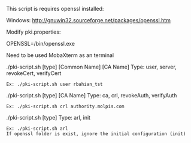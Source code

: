 This script is requires openssl installed:

Windows: http://gnuwin32.sourceforge.net/packages/openssl.htm

Modify pki.properties:

OPENSSL=<openssl installation folder>/bin/openssl.exe 

Need to be used MobaXterm as an terminal


./pki-script.sh [type] [Common Name] [CA Name]
	Type: user, server, revokeCert, verifyCert

	Ex: ./pki-script.sh user rbahian_tst

./pki-script.sh [type] [CA Name]
	Type: ca, crl, revokeAuth, verifyAuth

	Ex: ./pki-script.sh crl authority.molpis.com

./pki-script.sh [type]
	Type: arl, init

	Ex: ./pki-script.sh arl
	If openssl folder is exist, ignore the initial configuration (init)

